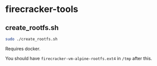 # firecracker-tools


## create_rootfs.sh

```sh
sudo ./create_rootfs.sh
```

Requires docker.

You should have `firecracker-vm-alpine-rootfs.ext4` in `/tmp` after this.
